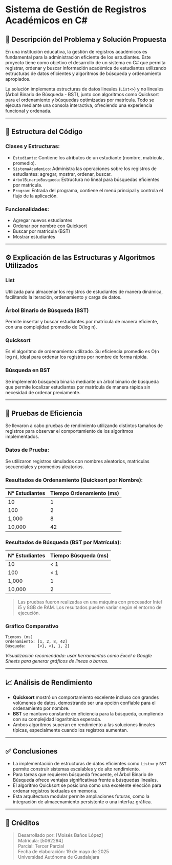 # Sistema de Gestión de Registros Académicos en C#

## 📌 Descripción del Problema y Solución Propuesta

En una institución educativa, la gestión de registros académicos es fundamental para la administración eficiente de los estudiantes. Este proyecto tiene como objetivo el desarrollo de un sistema en C# que permita registrar, ordenar y buscar información académica de estudiantes utilizando estructuras de datos eficientes y algoritmos de búsqueda y ordenamiento apropiados.

La solución implementa estructuras de datos lineales (`List<>`) y no lineales (Árbol Binario de Búsqueda - BST), junto con algoritmos como Quicksort para el ordenamiento y búsquedas optimizadas por matrícula. Todo se ejecuta mediante una consola interactiva, ofreciendo una experiencia funcional y ordenada.

---

## 📁 Estructura del Código

### Clases y Estructuras:

- `Estudiante`: Contiene los atributos de un estudiante (nombre, matrícula, promedio).
- `SistemaAcademico`: Administra las operaciones sobre los registros de estudiantes: agregar, mostrar, ordenar, buscar.
- `ArbolBinarioBusqueda`: Estructura no lineal para búsquedas eficientes por matrícula.
- `Program`: Entrada del programa, contiene el menú principal y controla el flujo de la aplicación.

### Funcionalidades:

- Agregar nuevos estudiantes
- Ordenar por nombre con Quicksort
- Buscar por matrícula (BST)
- Mostrar estudiantes

---

## ⚙️ Explicación de las Estructuras y Algoritmos Utilizados

### List<Estudiante>
Utilizada para almacenar los registros de estudiantes de manera dinámica, facilitando la iteración, ordenamiento y carga de datos.

### Árbol Binario de Búsqueda (BST)
Permite insertar y buscar estudiantes por matrícula de manera eficiente, con una complejidad promedio de O(log n).

### Quicksort
Es el algoritmo de ordenamiento utilizado. Su eficiencia promedio es O(n log n), ideal para ordenar los registros por nombre de forma rápida.

### Búsqueda en BST
Se implementó búsqueda binaria mediante un árbol binario de búsqueda que permite localizar estudiantes por matrícula de manera rápida sin necesidad de ordenar previamente.

---

## 🧪 Pruebas de Eficiencia

Se llevaron a cabo pruebas de rendimiento utilizando distintos tamaños de registros para observar el comportamiento de los algoritmos implementados.

### Datos de Prueba:
Se utilizaron registros simulados con nombres aleatorios, matrículas secuenciales y promedios aleatorios.

### Resultados de Ordenamiento (Quicksort por Nombre):

| N° Estudiantes | Tiempo Ordenamiento (ms) |
|----------------|---------------------------|
| 10             | 1                         |
| 100            | 2                         |
| 1,000          | 8                         |
| 10,000         | 42                        |

### Resultados de Búsqueda (BST por Matrícula):

| N° Estudiantes | Tiempo Búsqueda (ms) |
|----------------|----------------------|
| 10             | < 1                  |
| 100            | < 1                  |
| 1,000          | 1                    |
| 10,000         | 2                    |

> Las pruebas fueron realizadas en una máquina con procesador Intel i5 y 8GB de RAM. Los resultados pueden variar según el entorno de ejecución.

### Gráfico Comparativo

```
Tiempos (ms)
Ordenamiento: [1, 2, 8, 42]
Búsqueda:     [<1, <1, 1, 2]
```

*Visualización recomendada: usar herramientas como Excel o Google Sheets para generar gráficos de líneas o barras.*

---

## 📈 Análisis de Rendimiento

- **Quicksort** mostró un comportamiento excelente incluso con grandes volúmenes de datos, demostrando ser una opción confiable para el ordenamiento por nombre.
- **BST** se mantuvo constante en eficiencia para la búsqueda, cumpliendo con su complejidad logarítmica esperada.
- Ambos algoritmos superan en rendimiento a las soluciones lineales típicas, especialmente cuando los registros aumentan.

---

## ✅ Conclusiones

- La implementación de estructuras de datos eficientes como `List<>` y `BST` permite construir sistemas escalables y de alto rendimiento.
- Para tareas que requieren búsqueda frecuente, el Árbol Binario de Búsqueda ofrece ventajas significativas frente a búsquedas lineales.
- El algoritmo Quicksort se posiciona como una excelente elección para ordenar registros textuales en memoria.
- Esta arquitectura modular permite ampliaciones futuras, como la integración de almacenamiento persistente o una interfaz gráfica.

---

## 🧾 Créditos

> Desarrollado por: [Moisés Baños López]  
> Matrícula: [5062294]  
> Parcial: Tercer Parcial  
> Fecha de elaboración: 19 de mayo de 2025  
> Universidad Autónoma de Guadalajara
